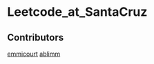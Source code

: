 # Leetcode_at_SantaCruz

## Contributors ##
[emmicourt](https://github.com/emmicourt)
[ablimm](https://github.com/ablimm)